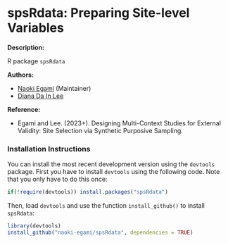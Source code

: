 # spsRdata: Preparing Site-level Variables

**Description:**

R package `spsRdata`

**Authors:**

-   [Naoki Egami](https://naokiegami.com) (Maintainer)
-   [Diana Da In Lee](https://www.dianadainlee.com)

**Reference:**

-   Egami and Lee. (2023+). Designing Multi-Context Studies for External
    Validity: Site Selection via Synthetic Purposive Sampling.

### Installation Instructions

You can install the most recent development version using the `devtools`
package. First you have to install `devtools` using the following code.
Note that you only have to do this once:

``` r
if(!require(devtools)) install.packages("spsRdata")
```

Then, load `devtools` and use the function `install_github()` to install
`spsRdata`:

``` r
library(devtools)
install_github("naoki-egami/spsRdata", dependencies = TRUE)
```
